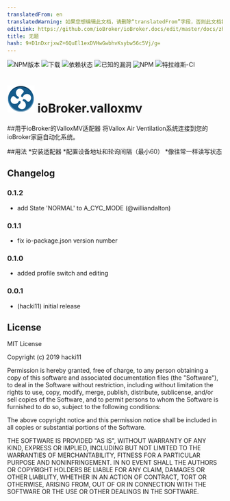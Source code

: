```yaml
---
translatedFrom: en
translatedWarning: 如果您想编辑此文档，请删除“translatedFrom”字段，否则此文档将再次自动翻译
editLink: https://github.com/ioBroker/ioBroker.docs/edit/master/docs/zh-cn/adapterref/iobroker.valloxmv/README.md
title: 无题
hash: 9+D1nDxrjxwZ+6QuEl1exDVHwGwbhvKsybw56c5Vj/g=
---
```

![NPM版本](http://img.shields.io/npm/v/iobroker.valloxmv.svg)
![下载](https://img.shields.io/npm/dm/iobroker.valloxmv.svg)
![依赖状态](https://img.shields.io/david/hacki11/iobroker.valloxmv.svg)
![已知的漏洞](https://snyk.io/test/github/hacki11/ioBroker.valloxmv/badge.svg)
![NPM](https://nodei.co/npm/iobroker.valloxmv.png?downloads=true)
![特拉维斯-CI](http://img.shields.io/travis/hacki11/ioBroker.valloxmv/master.svg)

<h1><img src="admin/valloxmv.png" width="64"/> ioBroker.valloxmv </h1>

##用于ioBroker的ValloxMV适配器
将Vallox Air Ventilation系统连接到您的ioBroker家庭自动化系统。

##用法
*安装适配器
*配置设备地址和轮询间隔（最小60）
*像往常一样读写状态

## Changelog

### 0.1.2
* add State 'NORMAL' to A_CYC_MODE (@williandalton)

### 0.1.1
* fix io-package.json version number

### 0.1.0
* added profile switch and editing

### 0.0.1
* (hacki11) initial release

## License
MIT License

Copyright (c) 2019 hacki11

Permission is hereby granted, free of charge, to any person obtaining a copy
of this software and associated documentation files (the "Software"), to deal
in the Software without restriction, including without limitation the rights
to use, copy, modify, merge, publish, distribute, sublicense, and/or sell
copies of the Software, and to permit persons to whom the Software is
furnished to do so, subject to the following conditions:

The above copyright notice and this permission notice shall be included in all
copies or substantial portions of the Software.

THE SOFTWARE IS PROVIDED "AS IS", WITHOUT WARRANTY OF ANY KIND, EXPRESS OR
IMPLIED, INCLUDING BUT NOT LIMITED TO THE WARRANTIES OF MERCHANTABILITY,
FITNESS FOR A PARTICULAR PURPOSE AND NONINFRINGEMENT. IN NO EVENT SHALL THE
AUTHORS OR COPYRIGHT HOLDERS BE LIABLE FOR ANY CLAIM, DAMAGES OR OTHER
LIABILITY, WHETHER IN AN ACTION OF CONTRACT, TORT OR OTHERWISE, ARISING FROM,
OUT OF OR IN CONNECTION WITH THE SOFTWARE OR THE USE OR OTHER DEALINGS IN THE
SOFTWARE.